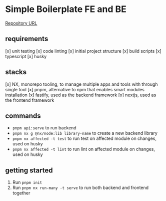 # Simple Boilerplate FE and BE
[Repository URL](https://github.com/ridhof/simple-be-fe-boilerplate)

## requirements
[x] unit testing
[x] code linting
[x] initial project structure
[x] build scripts
[x] typescript
[x] husky

## stacks
[x] NX, monorepo tooling, to manage multiple apps and tools with through single tool
[x] pnpm, alternative to npm that enables smart modules installation
[x] fastify, used as the backend framework
[x] nextjs,  used as the frontend framework

## commands
- `pnpm api:serve` to run backend
- `pnpm nx g @nx/node:lib library-name` to create a new backend library
- `pnpm nx affected -t test` to run test on affected module on changes, used on husky
- `pnpm nx affected -t lint` to run lint on affected module on changes, used on husky

## getting started
1. Run `pnpm init`
2. Run `pnpm nx run-many -t serve` to run both backend and frontend together